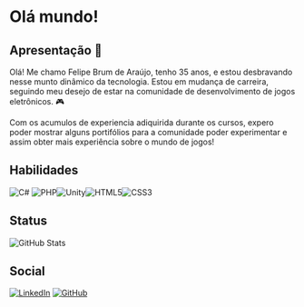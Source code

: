 
# Olá mundo!

## Apresentação 👋

Olá! Me chamo Felipe Brum de Araújo, tenho 35 anos, e estou desbravando nesse munto dinâmico da tecnologia. Estou em mudança de carreira, seguindo meu desejo de estar na comunidade de desenvolvimento de jogos eletrônicos. 🎮

Com os acumulos de experiencia adiquirida durante os cursos, expero poder mostrar alguns portifólios para a comunidade poder experimentar e assim obter mais experiência sobre o mundo de jogos!

## Habilidades

![C#](https://img.shields.io/badge/C%23-000?style=for-the-badge&logo=c-sharp&logoColor=823085) ![PHP](https://img.shields.io/badge/PHP-000?style=for-the-badge&logo=php&logoColor=777884)![Unity](https://img.shields.io/badge/unity-%23000000.svg?style=for-the-badge&logo=unity&logoColor=white)![HTML5](https://img.shields.io/badge/HTML5-000?style=for-the-badge&logo=html5)![CSS3](https://img.shields.io/badge/CSS3-000?style=for-the-badge&logo=css3&logoColor=264CE4)

## Status

![GitHub Stats](https://github-readme-stats.vercel.app/api?username=SEUUSERNAME&theme=transparent&bg_color=000&border_color=30A3DC&show_icons=true&icon_color=30A3DC&title_color=E94D5F&text_color=FFF)

## Social

[![LinkedIn](https://img.shields.io/badge/LinkedIn-000?style=for-the-badge&logo=linkedin&logoColor=0E76A8)](https://www.linkedin.com/in/felipe-bda/) [![GitHub](https://img.shields.io/badge/GitHbt-000?style=for-the-badge&logo=github&logoColor=white)](https://github.com/felipebda)